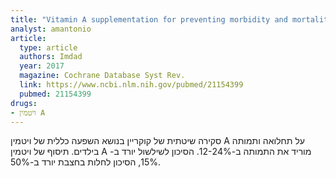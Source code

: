 ```yaml
---
title: "Vitamin A supplementation for preventing morbidity and mortality in children from six months to five years of age"
analyst: amantonio
article:
  type: article
  authors: Imdad
  year: 2017
  magazine: Cochrane Database Syst Rev.
  link: https://www.ncbi.nlm.nih.gov/pubmed/21154399
  pubmed: 21154399
drugs:
- ויטמין A
---
```


סקירה שיטתית של קוקריין בנושא השפעה כללית של ויטמין A על תחלואה ותמותה בילדים. תיסוף של ויטמין A מוריד את התמותה ב-12-24%. הסיכון לשילשול יורד ב- 15%, הסיכון לחלות בחצבת יורד ב-50%.
